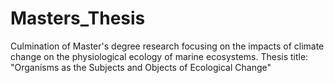 # Masters_Thesis
Culmination of Master's degree research focusing on the impacts of climate change on the physiological ecology of marine ecosystems.
Thesis title: "Organisms as the Subjects and Objects of Ecological Change" 
